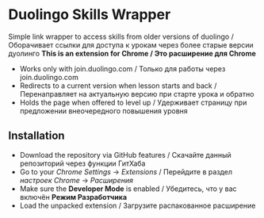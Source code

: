 # Duolingo Skills Wrapper

Simple link wrapper to access skills from older versions of duolingo /
Оборачивает ссылки для доступа к урокам через более старые версии дуолинго
**This is an extension for Chrome / Это расширение для Chrome**

- Works only with join.duolingo.com / Только для работы через join.duolingo.com
- Redirects to a current version when lesson starts and back / Перенаправляет на актуальную версию при старте урока и обратно
- Holds the page when offered to level up / Удерживает страницу при предложении внеочередного повышения уровня

## Installation

- Download the repository via GitHub features / Скачайте данный репозиторий через функции ГитХаба
- Go to your *Chrome Settings* -> *Extensions* / Перейдите в раздел *настроек Chrome* -> *Расширения*
- Make sure the **Developer Mode** is enabled / Убедитесь, что у вас включён **Режим Разработчика**
- Load the unpacked extension / Загрузите распакованное расширение